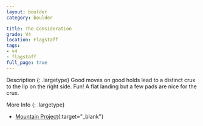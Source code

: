 ```yaml
---
layout: boulder
category: boulder

title: The Consideration
grade: V4
location: Flagstaff
tags:
- v4
- flagstaff
full_page: true
---
```



Description
{: .largetype}
Good moves on good holds lead to a distinct crux to the lip on the right side. Fun! A flat landing but a few pads are nice for the crux.


More Info
{: .largetype}
- [Mountain Project](https://www.mountainproject.com/route/105754807/the-consideration){:target="_blank"}

